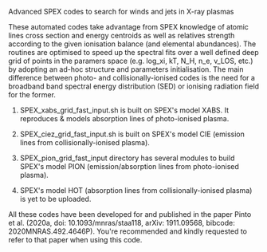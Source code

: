 Advanced SPEX codes to search for winds and jets in X-ray plasmas

These automated codes take advantage from SPEX knowledge of atomic lines cross section and energy centroids as well as relatives strength according to the given ionisation balance (and elemental abundances). The routines are optimised to speed up the spectral fits over a well defined deep grid of points in the paramers space (e.g. log_xi, kT, N_H, n_e, v_LOS, etc.) by adopting an ad-hoc structure and parameters initialisation. The main difference between photo- and collisionally-ionised codes is the need for a broadband band spectral energy distribution (SED) or ionising radiation field for the former.

1) SPEX_xabs_grid_fast_input.sh is built on SPEX's model XABS. It reproduces & models absorption lines of photo-ionised plasma.

2) SPEX_ciez_grid_fast_input.sh is built on SPEX's model CIE (emission lines from collisionally-ionised plasma).

3) SPEX_pion_grid_fast_input directory has several modules to build SPEX's model PION (emission/absorption lines from photo-ionised plasma).

4) SPEX's model HOT (absorption lines from collisionally-ionised plasma) is yet to be uploaded.

All these codes have been developed for and published in the paper Pinto et al. (2020a, doi: 10.1093/mnras/staa118, arXiv: 1911.09568, bibcode: 2020MNRAS.492.4646P). You're recommended and kindly requested to refer to that paper when using this code.
